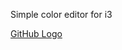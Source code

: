 Simple color editor for i3

[GitHub Logo](https://github.com/kraken97/i3configEditor/blob/master/sreen.png)

